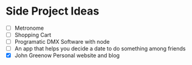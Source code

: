 # Side Project Ideas

-   [ ] Metronome
-   [ ] Shopping Cart
-   [ ] Programatic DMX Software with node
-   [ ] An app that helps you decide a date to do something among friends
-   [x] John Greenow Personal website and blog

